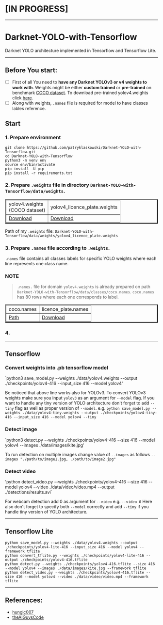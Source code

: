 # [IN PROGRESS]

---

# Darknet-YOLO-with-Tensorflow
Darknet YOLO architecture implemented in Tensorflow and Tensorflow Lite.

---

## Before You start:
- [ ] First of all You need to **have any Darknet YOLOv3 or v4 weights to work with**. Weights might be either **custom trained** or **pre-trained** on benchmark [COCO dataset](https://cocodataset.org/#home). To download pre-trained yolov4.weights click [here](https://github.com/AlexeyAB/darknet/releases/download/darknet_yolo_v3_optimal/yolov4.weights).
- [ ] Along with weights, `.names` file is required for model to have classes lables reference.

## Start

### 1. Prepare environment

```
git clone https://github.com/patryklaskowski/Darknet-YOLO-with-Tensorflow.git
cd Darknet-YOLO-with-Tensorflow
python3 -m venv env
source env/bin/activate
pip install -U pip
pip install -r requirements.txt
```

### 2. Prepare `.weights` file in directory `Darknet-YOLO-with-Tensorflow/data/weights`.

<table border=3>
  <thead>
    <td>yolov4.weights<br>(COCO dataset)</td>
    <td>yolov4_licence_plate.weights</td>
  </thead>
  <tr>
    <td><a href="https://github.com/AlexeyAB/darknet/releases/download/darknet_yolo_v3_optimal/yolov4.weights">Download</a></td>
    <td><a href="https://drive.google.com/file/d/1ZNGtzrDXavZd-1AFhXlftWoFxXg2Xm09/view?usp=sharing">Download</a></td>
  </tr>
</table>

Path of my `.weights` file: `Darknet-YOLO-with-Tensorflow/data/weights/yolov4_licence_plate.weights`

### 3. Prepare `.names` file according to `.weights`.
`.names` file contains all classes labels for specific YOLO weights where each line represents one class name.

### NOTE
> `.names.` file for domain `yolov4.weights` is already prepared on path `Darknet-YOLO-with-Tensorflow/data/classes/coco.names`.
> `coco.names` has 80 rows where each one corresponds to label.

<table border=3>
  <thead>
    <td>coco.names</td>
    <td>licence_plate.names</td>
  </thead>
  <tr>
    <td><a href="data/classes/coco.names">Path</a></td>
    <td><a href="https://drive.google.com/file/d/1k_8Ltv8WohGswhBgh6-1_fnW5LiCO7h1/view?usp=sharing">Download</a></td>
  </tr>
</table>

### 4.  


---


## Tensorflow

 ### Convert weights into .pb tensorflow model
`python3 save_model.py --weights ./data/yolov4.weights --output ./checkpoints/yolov4-416 --input_size 416 --model yolov4'

Be noticed that above line works also for YOLOv3. To convert YOLOv3 weights make sure you input `yolov3` as an argument for `--model` flag.
If you want to handle any tiny version of YOLO architecture don't forget to add `--tiny` flag as well as proper version of `--model`.
e.g. `python save_model.py --weights ./data/yolov4-tiny.weights --output ./checkpoints/yolov4-tiny-416 --input_size 416 --model yolov4 --tiny`

### Detect image
`python3 detect.py --weights ./checkpoints/yolov4-416 --size 416 --model yolov4 --images ./data/images/kite.jpg'

To run detection on multiple images change value of `--images` as follows `--images "./path/to/image1.jpg, ./path/to/image2.jpg"`

### Detect video
'python detect_video.py --weights ./checkpoints/yolov4-416 --size 416 --model yolov4 --video ./data/video/video.mp4 --output ./detections/results.avi`

For webcam detection add 0 as argument for `--video` e.g. `--video 0`
Here also don't forget to specify both `--model` correctly and add `--tiny` if you handle tiny version of YOLO architecture.

---

## Tensorflow Lite

```
python save_model.py --weights ./data/yolov4.weights --output ./checkpoints/yolov4-lite-416 --input_size 416 --model yolov4 --framework tflite
python convert_tflite.py --weights ./checkpoints/yolov4-lite-416 --output ./checkpoints/yolov4-416.tflite
python detect.py --weights ./checkpoints/yolov4-416.tflite --size 416 --model yolov4 --images ./data/images/kite.jpg --framework tflite
python detect_video.py --weights ./checkpoints/yolov4-416.tflite --size 416 --model yolov4 --video ./data/video/video.mp4 --framework tflite
```

---

## References:
- [hunglc007](https://github.com/theAIGuysCode/tensorflow-yolov4-tflite)
- [theAIGuysCode](https://github.com/hunglc007/tensorflow-yolov4-tflite)
